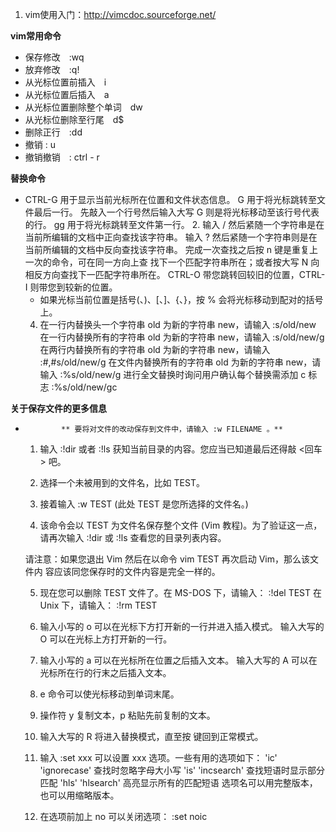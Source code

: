 1. vim使用入门：http://vimcdoc.sourceforge.net/

**vim常用命令**

- 保存修改　:wq
- 放弃修改　:q!
- 从光标位置前插入　i
- 从光标位置后插入　a
- 从光标位置删除整个单词　dw
- 从光标位删除至行尾　d$
- 删除正行　:dd
- 撤销 : u
- 撤销撤销　: ctrl - r

**替换命令**

- CTRL-G 用于显示当前光标所在位置和文件状态信息。
  G 用于将光标跳转至文件最后一行。
  先敲入一个行号然后输入大写 G 则是将光标移动至该行号代表的行。
  gg 用于将光标跳转至文件第一行。
  2. 输入 / 然后紧随一个字符串是在当前所编辑的文档中正向查找该字符串。
     输入 ? 然后紧随一个字符串则是在当前所编辑的文档中反向查找该字符串。
     完成一次查找之后按 n 键是重复上一次的命令，可在同一方向上查
     找下一个匹配字符串所在；或者按大写 N 向相反方向查找下一匹配字符串所在。
     CTRL-O 带您跳转回较旧的位置，CTRL-I 则带您到较新的位置。
  - 如果光标当前位置是括号(、)、[、]、{、}，按 % 会将光标移动到配对的括号上。
  4. 在一行内替换头一个字符串 old 为新的字符串 new，请输入  :s/old/new
     在一行内替换所有的字符串 old 为新的字符串 new，请输入  :s/old/new/g
     在两行内替换所有的字符串 old 为新的字符串 new，请输入  :#,#s/old/new/g
     在文件内替换所有的字符串 old 为新的字符串 new，请输入  :%s/old/new/g
     进行全文替换时询问用户确认每个替换需添加 c 标志        :%s/old/new/gc

**关于保存文件的更多信息**

-             ** 要将对文件的改动保存到文件中，请输入 :w FILENAME 。**

    1. 输入 :!dir 或者 :!ls 获知当前目录的内容。您应当已知道最后还得敲
       <回车> 吧。

    2. 选择一个未被用到的文件名，比如 TEST。

    3. 接着输入 :w TEST  (此处 TEST 是您所选择的文件名。)

    4. 该命令会以 TEST 为文件名保存整个文件 (Vim 教程)。为了验证这一点，
       请再次输入 :!dir 或 :!ls 查看您的目录列表内容。

  请注意：如果您退出 Vim 然后在以命令 vim TEST 再次启动 Vim，那么该文件内
       容应该同您保存时的文件内容是完全一样的。

    5. 现在您可以删除 TEST 文件了。在 MS-DOS 下，请输入：   :!del TEST
                                   在 Unix 下，请输入：     :!rm TEST

  1. 输入小写的 o 可以在光标下方打开新的一行并进入插入模式。
     输入大写的 O 可以在光标上方打开新的一行。

  2. 输入小写的 a 可以在光标所在位置之后插入文本。
     输入大写的 A 可以在光标所在行的行末之后插入文本。

  3. e 命令可以使光标移动到单词末尾。

  4. 操作符 y 复制文本，p 粘贴先前复制的文本。

  5. 输入大写的 R 将进入替换模式，直至按 <ESC> 键回到正常模式。

  6. 输入 :set xxx 可以设置 xxx 选项。一些有用的选项如下：
        'ic' 'ignorecase'       查找时忽略字母大小写
        'is' 'incsearch'        查找短语时显示部分匹配
        'hls' 'hlsearch'        高亮显示所有的匹配短语
     选项名可以用完整版本，也可以用缩略版本。

  7. 在选项前加上 no 可以关闭选项：  :set noic

